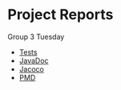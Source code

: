 
# Project Reports

 Group 3 Tuesday

* [Tests](./tests/)
* [JavaDoc](./javadoc/)
* [Jacoco](./jacoco/)
* [PMD](./pmd/main.html) 

